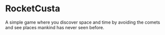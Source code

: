 # RocketCusta
A simple game where you discover space and time by avoiding the comets and see places mankind has never seen before.
